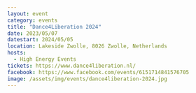 ```yaml
---
layout: event
category: events
title: "Dance4Liberation 2024"
date: 2023/05/07
datestart: 2024/05/05
location: Lakeside Zwolle, 8026 Zwolle, Netherlands
hosts:
  - High Energy Events
tickets: https://www.dance4liberation.nl/
facebook: https://www.facebook.com/events/6151714841576705
image: /assets/img/events/dance4liberation-2024.jpg
---
```

